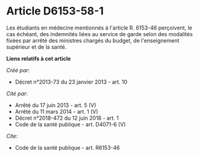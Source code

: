 # Article D6153-58-1

Les étudiants en médecine mentionnés à l'article R. 6153-46 perçoivent, le cas échéant, des indemnités liées au service de
garde selon des modalités fixées par arrêté des ministres chargés du budget, de l'enseignement supérieur et de la santé.

**Liens relatifs à cet article**

_Créé par_:

  - Décret n°2013-73 du 23 janvier 2013 - art. 10

_Cité par_:

  - Arrêté du 17 juin 2013 - art. 5 (V)
  - Arrêté du 11 mars 2014 - art. 1 (V)
  - Décret n°2018-472 du 12 juin 2018 - art. 1
  - Code de la santé publique - art. D4071-6 (V)

_Cite_:

  - Code de la santé publique - art. R6153-46
